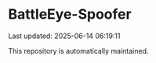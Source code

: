 # BattleEye-Spoofer

Last updated: 2025-06-14 06:19:11

This repository is automatically maintained.
